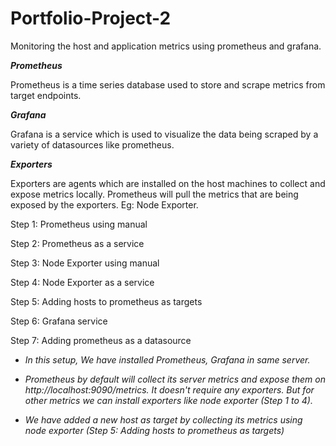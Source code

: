 # Portfolio-Project-2
Monitoring the host and application metrics using prometheus and grafana.

***Prometheus***

Prometheus is a time series database used to store and scrape metrics from target endpoints.

***Grafana***

Grafana is a service which is used to visualize the data being scraped by a variety of datasources like prometheus.

***Exporters***

Exporters are agents which are installed on the host machines to collect and expose metrics locally. Prometheus will pull the metrics that are being exposed by the exporters. Eg: Node Exporter.

Step 1: Prometheus using manual

Step 2: Prometheus as a service

Step 3: Node Exporter using manual

Step 4: Node Exporter as a service

Step 5: Adding hosts to prometheus as targets

Step 6: Grafana service

Step 7: Adding prometheus as a datasource


- *In this setup, We have installed Prometheus, Grafana in same server.*  

- *Prometheus by default will collect its server metrics and expose them on http://localhost:9090/metrics. It doesn't require any exporters. But for other metrics we can install exporters like node exporter (Step 1 to 4).*

- *We have added a new host as target by collecting its metrics using node exporter (Step 5: Adding hosts to prometheus as targets)*

